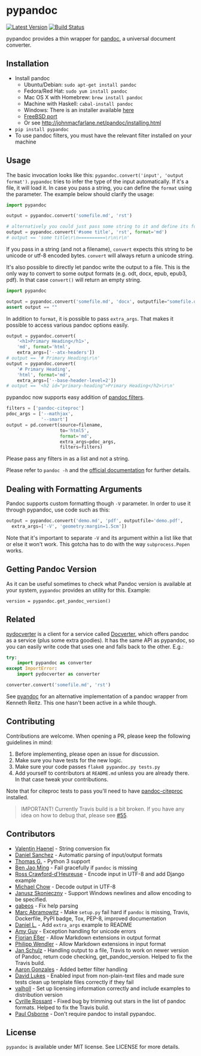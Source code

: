 # pypandoc

[![Latest Version](https://pypip.in/version/pypandoc/badge.svg)](https://pypi.python.org/pypi/pypandoc/)
[![Build Status](https://travis-ci.org/bebraw/pypandoc.svg?branch=master)](https://travis-ci.org/bebraw/pypandoc)

pypandoc provides a thin wrapper for [pandoc](http://johnmacfarlane.net/pandoc/), a universal
document converter.

## Installation

- Install pandoc
  - Ubuntu/Debian: `sudo apt-get install pandoc`
  - Fedora/Red Hat: `sudo yum install pandoc`
  - Mac OS X with Homebrew: `brew install pandoc`
  - Machine with Haskell: `cabal-install pandoc`
  - Windows: There is an installer available
    [here](http://johnmacfarlane.net/pandoc/installing.html)
  - [FreeBSD port](http://www.freshports.org/textproc/pandoc/)
  - Or see http://johnmacfarlane.net/pandoc/installing.html
- `pip install pypandoc`
- To use pandoc filters, you must have the relevant filter installed on your machine

## Usage

The basic invocation looks like this: `pypandoc.convert('input', 'output format')`. `pypandoc`
tries to infer the type of the input automatically. If it's a file, it will load it. In case you
pass a string, you can define the `format` using the parameter. The example below should clarify
the usage:

```python
import pypandoc

output = pypandoc.convert('somefile.md', 'rst')

# alternatively you could just pass some string to it and define its format
output = pypandoc.convert('#some title', 'rst', format='md')
# output == 'some title\r\n==========\r\n\r\n'
```

If you pass in a string (and not a filename), `convert` expects this string to be unicode or
utf-8 encoded bytes. `convert` will always return a unicode string.

It's also possible to directly let pandoc write the output to a file. This is the only way to
convert to some output formats (e.g. odt, docx, epub, epub3, pdf). In that case `convert()` will
return an empty string.

```python
import pypandoc

output = pypandoc.convert('somefile.md', 'docx', outputfile="somefile.docx")
assert output == ""
```

In addition to `format`, it is possible to pass `extra_args`.
That makes it possible to access various pandoc options easily.

```python
output = pypandoc.convert(
    '<h1>Primary Heading</h1>',
    'md', format='html',
    extra_args=['--atx-headers'])
# output == '# Primary Heading\r\n'
output = pypandoc.convert(
    '# Primary Heading',
    'html', format='md',
    extra_args=['--base-header-level=2'])
# output == '<h2 id="primary-heading">Primary Heading</h2>\r\n'
```
pypandoc now supports easy addition of
[pandoc filters](http://johnmacfarlane.net/pandoc/scripting.html).

```python
filters = ['pandoc-citeproc']
pdoc_args = ['--mathjax',
             '--smart']
output = pd.convert(source=filename,
                    to='html5',
                    format='md',
                    extra_args=pdoc_args,
                    filters=filters)
```
Please pass any filters in as a list and not a string.

Please refer to `pandoc -h` and the
[official documentation](http://johnmacfarlane.net/pandoc/README.html) for further details.

## Dealing with Formatting Arguments

Pandoc supports custom formatting though `-V` parameter. In order to use it through pypandoc, use code such as this:

```python
output = pypandoc.convert('demo.md', 'pdf', outputfile='demo.pdf',
  extra_args=['-V', 'geometry:margin=1.5cm'])
```

Note that it's important to separate `-V` and its argument within a list like that or else it won't work. This gotcha has to do with the way `subprocess.Popen` works.

## Getting Pandoc Version

As it can be useful sometimes to check what Pandoc version is available at your system, `pypandoc` provides an utility for this. Example:

```
version = pypandoc.get_pandoc_version()
```

## Related

[pydocverter](https://github.com/msabramo/pydocverter) is a client for a service called
[Docverter](http://www.docverter.com/), which offers pandoc as a service (plus some extra goodies).
It has the same API as pypandoc, so you can easily write code that uses one and falls back to the
other. E.g.:

```python
try:
    import pypandoc as converter
except ImportError:
    import pydocverter as converter

converter.convert('somefile.md', 'rst')
```

See [pyandoc](http://pypi.python.org/pypi/pyandoc/) for an alternative implementation of a pandoc
wrapper from Kenneth Reitz. This one hasn't been active in a while though.

## Contributing

Contributions are welcome. When opening a PR, please keep the following guidelines in mind:

1. Before implementing, please open an issue for discussion.
2. Make sure you have tests for the new logic.
3. Make sure your code passes `flake8 pypandoc.py tests.py`
4. Add yourself to contributors at `README.md` unless you are already there. In that case tweak your contributions.

Note that for citeproc tests to pass you'll need to have [pandoc-citeproc](https://github.com/jgm/pandoc-citeproc) installed.

> IMPORTANT! Currently Travis build is a bit broken. If you have any idea on how to debug that, please see [#55](https://github.com/bebraw/pypandoc/issues/55).

## Contributors

* [Valentin Haenel](https://github.com/esc) - String conversion fix
* [Daniel Sanchez](https://github.com/ErunamoJAZZ) - Automatic parsing of input/output formats
* [Thomas G.](https://github.com/coldfix) - Python 3 support
* [Ben Jao Ming](https://github.com/benjaoming) - Fail gracefully if `pandoc` is missing
* [Ross Crawford-d'Heureuse](http://github.com/rosscdh) - Encode input in UTF-8 and add Django
  example
* [Michael Chow](https://github.com/machow) - Decode output in UTF-8
* [Janusz Skonieczny](https://github.com/wooyek) - Support Windows newlines and allow encoding to
  be specified.
* [gabeos](https://github.com/gabeos) - Fix help parsing
* [Marc Abramowitz](https://github.com/msabramo) - Make `setup.py` fail hard if `pandoc` is
  missing, Travis, Dockerfile, PyPI badge, Tox, PEP-8, improved documentation
* [Daniel L.](https://github.com/mcktrtl) - Add `extra_args` example to README
* [Amy Guy](https://github.com/rhiaro) - Exception handling for unicode errors
* [Florian Eßer](https://github.com/flesser) - Allow Markdown extensions in output format
* [Philipp Wendler](https://github.com/PhilippWendler) - Allow Markdown extensions in input format
* [Jan Schulz](https://github.com/JanSchulz) - Handling output to a file, Travis to work on newer version of Pandoc, return code checking, get_pandoc_version. Helped to fix the Travis build.
* [Aaron Gonzales](https://github.com/xysmas) - Added better filter handling
* [David Lukes](https://github.com/dlukes) - Enabled input from non-plain-text files and made sure tests clean up template files correctly if they fail
* [valholl](https://github.com/valholl) - Set up licensing information correctly and include examples to distribution version
* [Cyrille Rossant](https://github.com/rossant) - Fixed bug by trimming out stars in the list of pandoc formats. Helped to fix the Travis build.
* [Paul Osborne](https://github.com/posborne) - Don't require pandoc to install pypandoc.

## License

`pypandoc` is available under MIT license. See LICENSE for more details.
